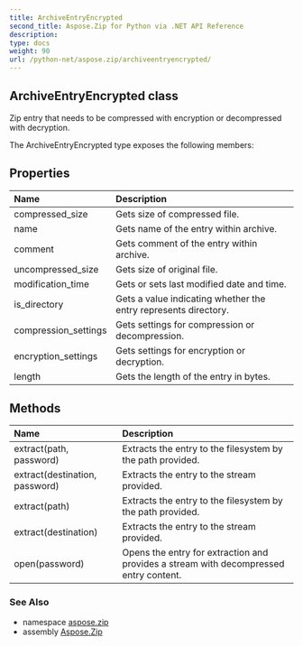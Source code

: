 ```yaml
---
title: ArchiveEntryEncrypted
second_title: Aspose.Zip for Python via .NET API Reference
description: 
type: docs
weight: 90
url: /python-net/aspose.zip/archiveentryencrypted/
---
```


## ArchiveEntryEncrypted class

Zip entry that needs to be compressed with encryption or decompressed with decryption.

The ArchiveEntryEncrypted type exposes the following members:
## Properties
| Name | Description |
| :- | :- |
|compressed_size|Gets size of compressed file.|
|name|Gets name of the entry within archive.|
|comment|Gets comment of the entry within archive.|
|uncompressed_size|Gets size of original file.|
|modification_time|Gets or sets last modified date and time.|
|is_directory|Gets a value indicating whether the entry represents directory.|
|compression_settings|Gets settings for compression or decompression.|
|encryption_settings|Gets settings for encryption or decryption.|
|length|Gets the length of the entry in bytes.|
## Methods
| Name | Description |
| :- | :- |
|extract(path, password)|Extracts the entry to the filesystem by the path provided.|
|extract(destination, password)|Extracts the entry to the stream provided.|
|extract(path)|Extracts the entry to the filesystem by the path provided.|
|extract(destination)|Extracts the entry to the stream provided.|
|open(password)|Opens the entry for extraction and provides a stream with decompressed entry content.|

### See Also

* namespace [aspose.zip](/zip/python-net/aspose.zip/)
* assembly [Aspose.Zip](/zip/python-net/)

